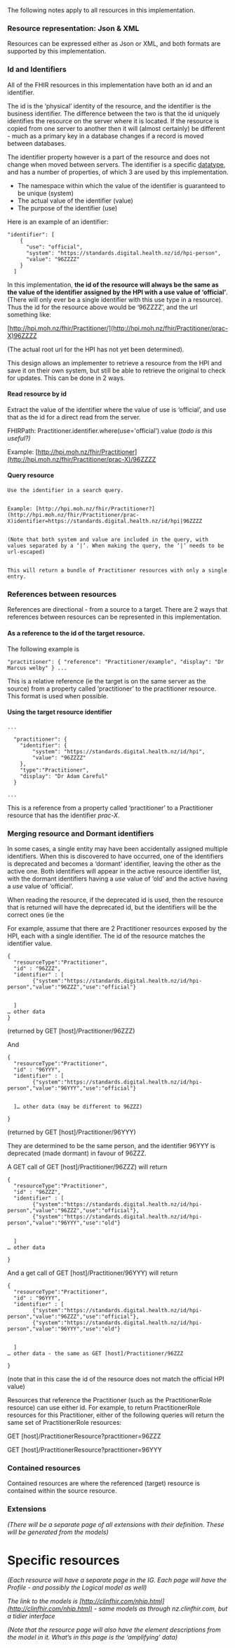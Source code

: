 

The following notes apply to all resources in this implementation.


### Resource representation: Json & XML

Resources can be expressed either as Json or XML, and both formats are supported by this implementation.


### Id and Identifiers

All of the FHIR resources in this implementation have both an id and an identifier.

The id is the ‘physical’ identity of the resource, and the identifier is the business identifier. The difference between the two is that the id uniquely identifies the resource on the server where it is located. If the resource is copied from one server to another then it will (almost certainly) be different - much as a primary key in a database changes if a record is moved between databases. 

The identifier property however is a part of the resource and does not change when moved between servers. The identifier is a specific [datatype](http://hl7.org/fhir/datatypes.html#Identifier), and has a number of properties, of which 3 are used by this implementation.



*   The namespace within which the value of the identifier is guaranteed to be unique (system)
*   The actual value of the identifier (value)
*   The purpose of the identifier (use)

Here is an example of an identifier:


```
"identifier": [
    {
      "use": "official",
      "system": "https://standards.digital.health.nz/id/hpi-person",
      "value": "96ZZZZ"
    }
  ]
```


In this implementation, **the id of the resource will always be the same as the value of the identifier assigned by the HPI with a use value of ‘official’**. (There will only ever be a single identifier with this use type in a resource). Thus the id for the resource above would be ‘96ZZZZ’, and the url something like:

[http://hpi.moh.nz/fhir/Practitioner/](http://hpi.moh.nz/fhir/Practitioner/prac-X)96ZZZZ 

(The actual root url for the HPI has not yet been determined).

This design allows an implementer to retrieve a resource from the HPI and save it on their own system, but still be able to retrieve the original to check for updates. This can be done in 2 ways.


#### Read resource by id


Extract the value of the identifier where the value of use is ‘official’, and use that as the id for a direct read from the server. 


FHIRPath: Practitioner.identifier.where(use='official').value (_todo is this useful?)_


Example: [http://hpi.moh.nz/fhir/Practitioner](http://hpi.moh.nz/fhir/Practitioner/prac-X)/96ZZZZ


#### Query resource


    Use the identifier in a search query. 


    Example: [http://hpi.moh.nz/fhir/Practitioner?](http://hpi.moh.nz/fhir/Practitioner/prac-X)identifier=https://standards.digital.health.nz/id/hpi|96ZZZZ


    (Note that both system and value are included in the query, with values separated by a ‘|’. When making the query, the ‘|’ needs to be url-escaped)


    This will return a bundle of Practitioner resources with only a single entry. 


### References between resources

References are directional - from a source to a target. There are 2 ways that references between resources can be represented in this implementation. 


#### As a reference to the id of the target resource. 

The following example is 


``
"practitioner": {
"reference": "Practitioner/example",
"display": "Dr Marcus welby"
  }
...
``


This is a relative reference (ie the target is on the same server as the source) from a property called ‘practitioner’ to the practitioner resource. This format is used when possible.


#### Using the target resource identifier

`...`	


```
  "practitioner": {
    "identifier": {
        "system": "https://standards.digital.health.nz/id/hpi",
        "value": "96ZZZZ"
    },
    "type":"Practitioner",
    "display": "Dr Adam Careful"
  }

...
```


This is a reference from a property called ‘practitioner’ to a Practitioner resource that has the identifier _prac-X_. 


### Merging resource and Dormant identifiers

In some cases, a single entity may have been accidentally assigned multiple identifiers. When this is discovered to have occurred, one of the identifiers is deprecated and becomes a ‘dormant’ identifier, leaving the other as the active one. Both identifiers will appear in the active resource identifier list, with the dormant identifiers having a _use_ value of ‘old’ and the active having a _use_ value of ‘official’. 

When reading the resource, if the deprecated id is used, then the resource that is returned will have the deprecated id, but the identifiers will be the correct ones (ie the 

For example, assume that there are 2 Practitioner resources exposed by the HPI, each with a single identifier. The id of the resource matches the identifier value.


```
{
  "resourceType":"Practitioner",
  "id" : "96ZZZ",
  "identifier" : [
        {"system":"https://standards.digital.health.nz/id/hpi-person","value":"96ZZZ","use":"official"}


  ]
… other data
}
```


(returned by GET [host]/Practitioner/96ZZZ)

And 


```
{
  "resourceType":"Practitioner",
  "id" : "96YYY",
  "identifier" : [
        {"system":"https://standards.digital.health.nz/id/hpi-person","value":"96YYY","use":"official"}


  ]… other data (may be different to 96ZZZ)

}
```


(returned by GET [host]/Practitioner/96YYY)

They are determined to be the same person, and the identifier 96YYY is deprecated (made dormant) in favour of 96ZZZ.

A GET call of GET [host]/Practitioner/96ZZZ) will return


```
{
  "resourceType":"Practitioner",
  "id" : "96ZZZ",
  "identifier" : [
        {"system":"https://standards.digital.health.nz/id/hpi-person","value":"96ZZZ","use":"official"},
        {"system":"https://standards.digital.health.nz/id/hpi-person","value":"96YYY","use":"old"}


  ]
… other data

}
```


And a get call of GET [host]/Practitioner/96YYY) will return


```
{
  "resourceType":"Practitioner",
  "id" : "96YYY",
  "identifier" : [
        {"system":"https://standards.digital.health.nz/id/hpi-person","value":"96ZZZ","use":"official"},
        {"system":"https://standards.digital.health.nz/id/hpi-person","value":"96YYY","use":"old"}


  ]
… other data - the same as GET [host]/Practitioner/96ZZZ

}
```


(note that in this case the id of the resource does not match the official HPI value)

Resources that reference the Practitioner (such as the PractitionerRole resource) can use either id. For example, to return PractitionerRole resources for this Practitioner, either of the following queries will return the same set of PractitionerRole resources:

GET [host]/PractitionerResource?practitioner=96ZZZ

GET [host]/PractitionerResource?practitioner=96YYY


### Contained resources

Contained resources are where the referenced (target) resource is contained within the source resource.


### Extensions

_(There will be a separate page of all extensions with their definition. These will be generated from the models)_


# Specific resources

_(Each resource will have a separate page in the IG. Each page will have the Profile - and possibly the Logical model as well)_

_The link to the models is [http://clinfhir.com/nhip.html](http://clinfhir.com/nhip.html) - same models as through nz.clinfhir.com, but a tidier interface_

_(Note that the resource page will also have the element descriptions from the model in it. What’s in this page is the ‘amplifying’ data)_




